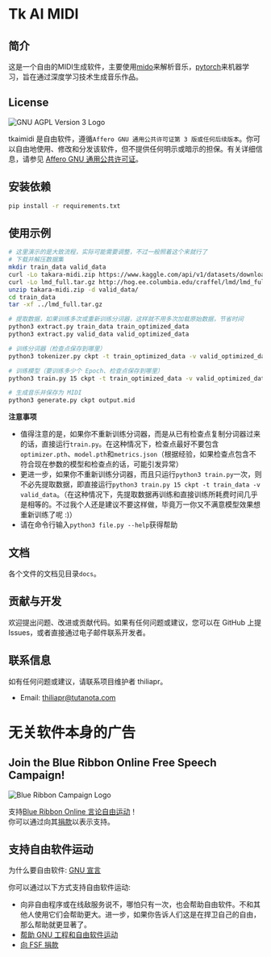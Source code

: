 # Tk AI MIDI
## 简介
这是一个自由的MIDI生成软件，主要使用[mido](https://github.com/mido/mido/)来解析音乐，[pytorch](https://github.com/pytorch/pytorch/)来机器学习，旨在通过深度学习技术生成音乐作品。

## License
![GNU AGPL Version 3 Logo](https://www.gnu.org/graphics/agplv3-with-text-162x68.png)

tkaimidi 是自由软件，遵循`Affero GNU 通用公共许可证第 3 版或任何后续版本`。你可以自由地使用、修改和分发该软件，但不提供任何明示或暗示的担保。有关详细信息，请参见 [Affero GNU 通用公共许可证](https://www.gnu.org/licenses/agpl-3.0.html)。

## 安装依赖
```bash
pip install -r requirements.txt
```

## 使用示例
```bash
# 这里演示的是大致流程，实际可能需要调整，不过一般照着这个来就行了
# 下载并解压数据集
mkdir train_data valid_data
curl -Lo takara-midi.zip https://www.kaggle.com/api/v1/datasets/download/yigk4out/takara-midi
curl -Lo lmd_full.tar.gz http://hog.ee.columbia.edu/craffel/lmd/lmd_full.tar.gz
unzip takara-midi.zip -d valid_data/
cd train_data
tar -xf ../lmd_full.tar.gz

# 提取数据，如果训练多次或重新训练分词器，这样就不用多次加载原始数据，节省时间
python3 extract.py train_data train_optimized_data
python3 extract.py valid_data valid_optimized_data

# 训练分词器（检查点保存到哪里）
python3 tokenizer.py ckpt -t train_optimized_data -v valid_optimized_data

# 训练模型（要训练多少个 Epoch、检查点保存到哪里）
python3 train.py 15 ckpt -t train_optimized_data -v valid_optimized_data

# 生成音乐并保存为 MIDI
python3 generate.py ckpt output.mid
```

**注意事项**
- 值得注意的是，如果你不重新训练分词器，而是从已有检查点复制分词器过来的话，直接运行`train.py`。在这种情况下，检查点最好不要包含`optimizer.pth`、`model.pth`和`metrics.json`（根据经验，如果检查点包含不符合现在参数的模型和检查点的话，可能引发异常）
- 更进一步，如果你不重新训练分词器，而且只运行`python3 train.py`一次，则不必先提取数据，即直接运行`python3 train.py 15 ckpt -t train_data -v valid_data`。（在这种情况下，先提取数据再训练和直接训练所耗费时间几乎是相等的。不过我个人还是建议不要这样做，毕竟万一你又不满意模型效果想重新训练了呢 :)）
- 请在命令行输入`python3 file.py --help`获得帮助

## 文档
各个文件的文档见目录`docs`。

## 贡献与开发
欢迎提出问题、改进或贡献代码。如果有任何问题或建议，您可以在 GitHub 上提 Issues，或者直接通过电子邮件联系开发者。

## 联系信息
如有任何问题或建议，请联系项目维护者 thiliapr。
- Email: thiliapr@tutanota.com

# 无关软件本身的广告
## Join the Blue Ribbon Online Free Speech Campaign!
![Blue Ribbon Campaign Logo](https://www.eff.org/files/brstrip.gif)

支持[Blue Ribbon Online 言论自由运动](https://www.eff.org/pages/blue-ribbon-campaign)！  
你可以通过向其[捐款](https://supporters.eff.org/donate)以表示支持。

## 支持自由软件运动
为什么要自由软件: [GNU 宣言](https://www.gnu.org/gnu/manifesto.html)

你可以通过以下方式支持自由软件运动:
- 向非自由程序或在线敌服务说不，哪怕只有一次，也会帮助自由软件。不和其他人使用它们会帮助更大。进一步，如果你告诉人们这是在捍卫自己的自由，那么帮助就更显著了。
- [帮助 GNU 工程和自由软件运动](https://www.gnu.org/help/help.html)
- [向 FSF 捐款](https://www.fsf.org/about/ways-to-donate/)